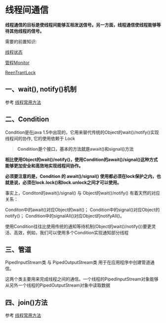 # 线程间通信

**线程通信的目标是使线程间能够互相发送信号。另一方面，线程通信使线程能够等待其他线程的信号。**



需要的前置知识:  

[线程状态](./线程状态)

[管程Monitor](./管程Monitor)

[ReenTrantLock](../java锁/ReenTrantLock)



## 一、wait(), notify()机制

参考 [线程常用方法](./线程常用方法)



## 二、Condition

Condition是在java 1.5中出现的，它用来替代传统的Object的wait()/notify()实现线程间的协作, 它的使用依赖于 Lock

> **Condition是个接口，基本的方法就是await()和signal()方法**

**相比使用Object的wait()/notify()，使用Condition的await()/signal()这种方式能够更加安全和高效地实现线程间协作。**

**必须要注意的是，Condition 的 await()/signal() 使用都必须在lock保护之内，也就是说，必须在lock.lock()和lock.unlock之间才可以使用。**



事实上，Conditon的await()/signal() 与 Object的wait()/notify() 有着天然的对应关系：

Conditon中的await()对应Object的wait()；
Condition中的signal()对应Object的notify()；
Condition中的signalAll()对应Object的notifyAll()。

使用Condition往往比使用传统的通知等待机制(Object的wait()/notify())要更灵活、高效，例如，我们可以使用多个Condition实现通知部分线程



## 三、管道

PipedInputStream类 与 PipedOutputStream类 用于在应用程序中创建管道通信。

这两个类主要用来完成线程之间的通信。一个线程的PipedInputStream对象能够从另外一个线程的PipedOutputStream对象中读取数据



## 四、join()方法

参考 [线程常用方法](./线程常用方法)
